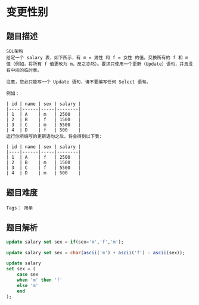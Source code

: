 # 变更性别

## 题目描述
    SQL架构
    给定一个 salary 表，如下所示，有 m = 男性 和 f = 女性 的值。交换所有的 f 和 m 值（例如，将所有 f 值更改为 m，反之亦然）。要求只使用一个更新（Update）语句，并且没有中间的临时表。

    注意，您必只能写一个 Update 语句，请不要编写任何 Select 语句。

    例如：

    | id | name | sex | salary |
    |----|------|-----|--------|
    | 1  | A    | m   | 2500   |
    | 2  | B    | f   | 1500   |
    | 3  | C    | m   | 5500   |
    | 4  | D    | f   | 500    |
    运行你所编写的更新语句之后，将会得到以下表:

    | id | name | sex | salary |
    |----|------|-----|--------|
    | 1  | A    | f   | 2500   |
    | 2  | B    | m   | 1500   |
    | 3  | C    | f   | 5500   |
    | 4  | D    | m   | 500    |

## 题目难度
    Tags： 简单

## 题目解析
```sql
update salary set sex = if(sex='m','f','m');

update salary set sex = char(ascii('m') + ascii('f') - ascii(sex));

update salary
set sex = (
    case sex 
    when 'm' then 'f' 
    else 'm' 
    end
);
```
